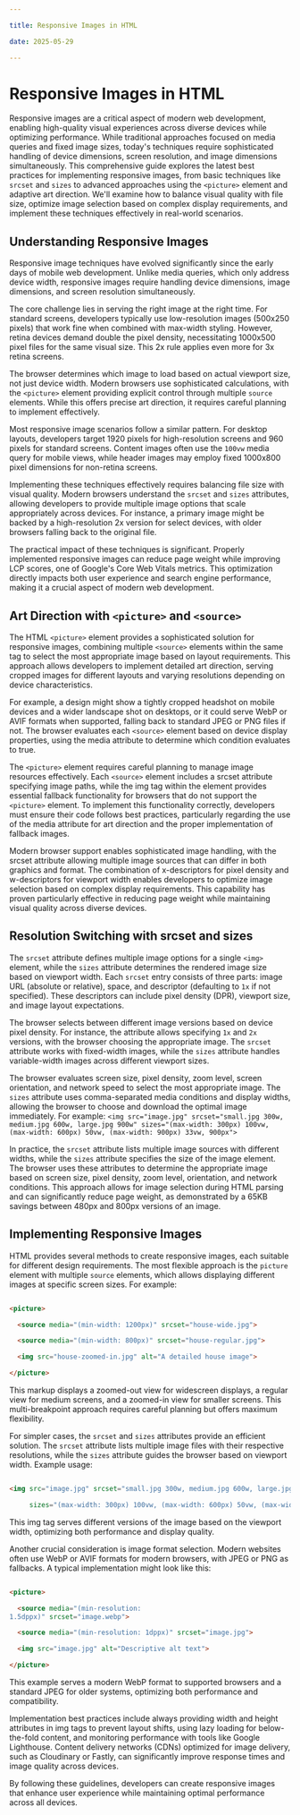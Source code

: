 ```yaml
---

title: Responsive Images in HTML

date: 2025-05-29

---
```



# Responsive Images in HTML

Responsive images are a critical aspect of modern web development, enabling high-quality visual experiences across diverse devices while optimizing performance. While traditional approaches focused on media queries and fixed image sizes, today's techniques require sophisticated handling of device dimensions, screen resolution, and image dimensions simultaneously. This comprehensive guide explores the latest best practices for implementing responsive images, from basic techniques like `srcset` and `sizes` to advanced approaches using the `<picture>` element and adaptive art direction. We'll examine how to balance visual quality with file size, optimize image selection based on complex display requirements, and implement these techniques effectively in real-world scenarios.


## Understanding Responsive Images

Responsive image techniques have evolved significantly since the early days of mobile web development. Unlike media queries, which only address device width, responsive images require handling device dimensions, image dimensions, and screen resolution simultaneously.

The core challenge lies in serving the right image at the right time. For standard screens, developers typically use low-resolution images (500x250 pixels) that work fine when combined with max-width styling. However, retina devices demand double the pixel density, necessitating 1000x500 pixel files for the same visual size. This 2x rule applies even more for 3x retina screens.

The browser determines which image to load based on actual viewport size, not just device width. Modern browsers use sophisticated calculations, with the `<picture>` element providing explicit control through multiple `source` elements. While this offers precise art direction, it requires careful planning to implement effectively.

Most responsive image scenarios follow a similar pattern. For desktop layouts, developers target 1920 pixels for high-resolution screens and 960 pixels for standard screens. Content images often use the `100vw` media query for mobile views, while header images may employ fixed 1000x800 pixel dimensions for non-retina screens.

Implementing these techniques effectively requires balancing file size with visual quality. Modern browsers understand the `srcset` and `sizes` attributes, allowing developers to provide multiple image options that scale appropriately across devices. For instance, a primary image might be backed by a high-resolution 2x version for select devices, with older browsers falling back to the original file.

The practical impact of these techniques is significant. Properly implemented responsive images can reduce page weight while improving LCP scores, one of Google's Core Web Vitals metrics. This optimization directly impacts both user experience and search engine performance, making it a crucial aspect of modern web development.


## Art Direction with `<picture>` and `<source>`

The HTML `<picture>` element provides a sophisticated solution for responsive images, combining multiple `<source>` elements within the same tag to select the most appropriate image based on layout requirements. This approach allows developers to implement detailed art direction, serving cropped images for different layouts and varying resolutions depending on device characteristics.

For example, a design might show a tightly cropped headshot on mobile devices and a wider landscape shot on desktops, or it could serve WebP or AVIF formats when supported, falling back to standard JPEG or PNG files if not. The browser evaluates each `<source>` element based on device display properties, using the media attribute to determine which condition evaluates to true.

The `<picture>` element requires careful planning to manage image resources effectively. Each `<source>` element includes a srcset attribute specifying image paths, while the img tag within the element provides essential fallback functionality for browsers that do not support the `<picture>` element. To implement this functionality correctly, developers must ensure their code follows best practices, particularly regarding the use of the media attribute for art direction and the proper implementation of fallback images.

Modern browser support enables sophisticated image handling, with the srcset attribute allowing multiple image sources that can differ in both graphics and format. The combination of x-descriptors for pixel density and w-descriptors for viewport width enables developers to optimize image selection based on complex display requirements. This capability has proven particularly effective in reducing page weight while maintaining visual quality across diverse devices.


## Resolution Switching with srcset and sizes

The `srcset` attribute defines multiple image options for a single `<img>` element, while the `sizes` attribute determines the rendered image size based on viewport width. Each `srcset` entry consists of three parts: image URL (absolute or relative), space, and descriptor (defaulting to `1x` if not specified). These descriptors can include pixel density (DPR), viewport size, and image layout expectations.

The browser selects between different image versions based on device pixel density. For instance, the attribute allows specifying `1x` and `2x` versions, with the browser choosing the appropriate image. The `srcset` attribute works with fixed-width images, while the `sizes` attribute handles variable-width images across different viewport sizes.

The browser evaluates screen size, pixel density, zoom level, screen orientation, and network speed to select the most appropriate image. The `sizes` attribute uses comma-separated media conditions and display widths, allowing the browser to choose and download the optimal image immediately. For example: `<img src="image.jpg" srcset="small.jpg 300w, medium.jpg 600w, large.jpg 900w" sizes="(max-width: 300px) 100vw, (max-width: 600px) 50vw, (max-width: 900px) 33vw, 900px">`

In practice, the `srcset` attribute lists multiple image sources with different widths, while the `sizes` attribute specifies the size of the image element. The browser uses these attributes to determine the appropriate image based on screen size, pixel density, zoom level, orientation, and network conditions. This approach allows for image selection during HTML parsing and can significantly reduce page weight, as demonstrated by a 65KB savings between 480px and 800px versions of an image.


## Implementing Responsive Images

HTML provides several methods to create responsive images, each suitable for different design requirements. The most flexible approach is the `picture` element with multiple `source` elements, which allows displaying different images at specific screen sizes. For example:

```html

<picture>

  <source media="(min-width: 1200px)" srcset="house-wide.jpg">

  <source media="(min-width: 800px)" srcset="house-regular.jpg">

  <img src="house-zoomed-in.jpg" alt="A detailed house image">

</picture>

```

This markup displays a zoomed-out view for widescreen displays, a regular view for medium screens, and a zoomed-in view for smaller screens. This multi-breakpoint approach requires careful planning but offers maximum flexibility.

For simpler cases, the `srcset` and `sizes` attributes provide an efficient solution. The `srcset` attribute lists multiple image files with their respective resolutions, while the `sizes` attribute guides the browser based on viewport width. Example usage:

```html

<img src="image.jpg" srcset="small.jpg 300w, medium.jpg 600w, large.jpg 900w"

     sizes="(max-width: 300px) 100vw, (max-width: 600px) 50vw, (max-width: 900px) 33vw, 900px">

```

This img tag serves different versions of the image based on the viewport width, optimizing both performance and display quality.

Another crucial consideration is image format selection. Modern websites often use WebP or AVIF formats for modern browsers, with JPEG or PNG as fallbacks. A typical implementation might look like this:

```html

<picture>

  <source media="(min-resolution: 
1.5dppx)" srcset="image.webp">

  <source media="(min-resolution: 1dppx)" srcset="image.jpg">

  <img src="image.jpg" alt="Descriptive alt text">

</picture>

```

This example serves a modern WebP format to supported browsers and a standard JPEG for older systems, optimizing both performance and compatibility.

Implementation best practices include always providing width and height attributes in img tags to prevent layout shifts, using lazy loading for below-the-fold content, and monitoring performance with tools like Google Lighthouse. Content delivery networks (CDNs) optimized for image delivery, such as Cloudinary or Fastly, can significantly improve response times and image quality across devices.

By following these guidelines, developers can create responsive images that enhance user experience while maintaining optimal performance across all devices.

